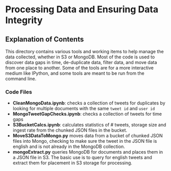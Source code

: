 # Processing Data and Ensuring Data Integrity

## Explanation of Contents

This directory contains various tools and working items to help manage the data collected, whether in S3 or MongoDB. Most of the code is used to discover data gaps in time, de-duplicate data, filter data, and move data from one place to another. Some of the tools are for a more interactive medium like IPython, and some tools are meant to be run from the command line.

### Code Files

* **CleanMongoData.ipynb**: checks a collection of tweets for duplicates by looking for multiple documents with the same `tweet id` and `user id`
* **MongoTweetGapChecks.ipynb**: checks a collection of tweets for time gaps
* **S3BucketCalcs.ipynb**: calculates statistics of # tweets, storage size and ingest rate from the chunked JSON files in the bucket.
* **MoveS3DataToMongo.py** moves data from a bucket of chunked JSON files into Mongo, checking to make sure the tweet in the JSON file is english and is not already in the MongoDB collection.
* **mongoExtract.py** queries MongoDB for documents and places them in a JSON file in S3. The basic use is to query for english tweets and extract them for placement in S3 storage for processing.

